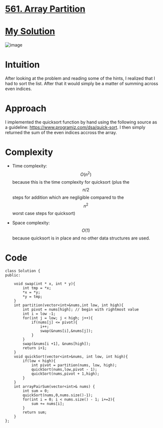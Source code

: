 # [561. Array Partition](https://leetcode.com/problems/array-partition/description/)

# [My Solution](https://leetcode.com/problems/array-partition/solutions/2955190/c-solution-using-quicksort/)

![image](https://user-images.githubusercontent.com/76566137/209582135-8e37bcdf-d4d5-47ff-9744-04d5431e7d1d.png)


# Intuition
After looking at the problem and reading some of the hints, I realized that I had to sort the list. After that it would simply be a matter of summing across even indices.

# Approach
I implemented the quicksort function by hand using the following source as a guideline: https://www.programiz.com/dsa/quick-sort. I then simply returned the sum of the even indices accross the array.

# Complexity
- Time complexity:
$$O(n^2)$$ because this is the time complexity for quicksort (plus the $$n/2$$ steps for addition which are negligible compared to the $$n^2$$ worst case steps for quicksort)

- Space complexity:
$$O(1)$$ because quicksort is in place and no other data structures are used.

# Code
```
class Solution {
public:

    void swap(int * x, int * y){
        int tmp = *x;
        *x = *y;
        *y = tmp;
    }
    int partition(vector<int>&nums,int low, int high){
        int pivot = nums[high]; // begin with rightmost value
        int i = low -1;
        for(int j = low; j < high; j++){
            if(nums[j] <= pivot){
                i++;
                swap(&nums[i],&nums[j]);
            }
        }
        swap(&nums[i +1], &nums[high]);
        return i+1;
    }
    void quickSort(vector<int>&nums, int low, int high){
        if(low < high){
            int pivot = partition(nums, low, high);
            quickSort(nums,low,pivot - 1);
            quickSort(nums,pivot + 1,high);
        }
    }
    int arrayPairSum(vector<int>& nums) {
        int sum = 0;
        quickSort(nums,0,nums.size()-1);
        for(int i = 0; i < nums.size() - 1; i+=2){
            sum += nums[i];
        }
        return sum;
    }
};
```
